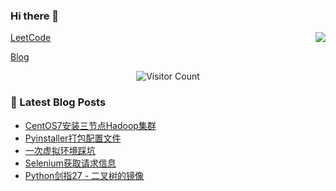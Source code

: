 ### Hi there 👋

<!--
**Onehr7/Onehr7** is a ✨ _special_ ✨ repository because its `README.md` (this file) appears on your GitHub profile.

Here are some ideas to get you started:

- 🔭 I’m currently working on ...
- 🌱 I’m currently learning ...
- 👯 I’m looking to collaborate on ...
- 🤔 I’m looking for help with ...
- 💬 Ask me about ...
- 📫 How to reach me: ...
- 😄 Pronouns: ...
- ⚡ Fun fact: ...
-->

<img align="right" src="https://github-readme-stats.vercel.app/api?username=Onehr7">

[LeetCode](https://leetcode-cn.com/u/edocteel-3/)

[Blog](http://whairui.wang/)


<p align="center"> 
  <img src="https://profile-counter.glitch.me/Onehr7/count.svg" alt="Visitor Count" />
</p>


### 📝 Latest Blog Posts
<!-- BLOG-POST-LIST:START -->
- [CentOS7安装三节点Hadoop集群](https://onehr7.github.io/2021/03/22/CentOS7%E5%AE%89%E8%A3%85%E4%B8%89%E8%8A%82%E7%82%B9Hadoop%E9%9B%86%E7%BE%A4/)
- [Pyinstaller打包配置文件](https://onehr7.github.io/2021/03/05/Pyinstaller%20%E6%89%93%E5%8C%85%E9%85%8D%E7%BD%AE%E6%96%87%E4%BB%B6%E5%A4%B9/)
- [一次虚拟环境踩坑](https://onehr7.github.io/2021/03/02/%E4%B8%80%E6%AC%A1%E8%99%9A%E6%8B%9F%E7%8E%AF%E5%A2%83%E8%B8%A9%E5%9D%91/)
- [Selenium获取请求信息](https://onehr7.github.io/2021/01/26/Selenium%E8%8E%B7%E5%8F%96%E8%AF%B7%E6%B1%82%E4%BF%A1%E6%81%AF/)
- [Python剑指27 - 二叉树的镜像](https://onehr7.github.io/2021/01/19/%E4%BA%8C%E5%8F%89%E6%A0%91%E7%9A%84%E9%95%9C%E5%83%8F/)
<!-- BLOG-POST-LIST:END -->
